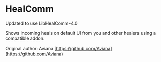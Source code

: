 # HealComm

Updated to use LibHealComm-4.0

Shows incoming heals on default UI from you and other healers using a compatible addon.

Original author: Aviana [https://github.com/Aviana](https://github.com/Aviana)
